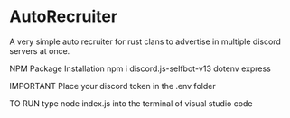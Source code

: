 # AutoRecruiter
A very simple auto recruiter for rust clans to advertise in multiple discord servers at once.


NPM Package Installation
npm i discord.js-selfbot-v13 dotenv express

IMPORTANT
Place your discord token in the .env folder

TO RUN type node index.js into the terminal of visual studio code
